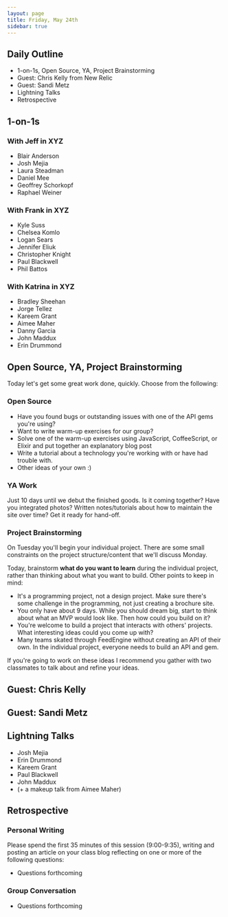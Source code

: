 ```yaml
---
layout: page
title: Friday, May 24th
sidebar: true
---
```


## Daily Outline

* 1-on-1s, Open Source, YA, Project Brainstorming
* Guest: Chris Kelly from New Relic
* Guest: Sandi Metz
* Lightning Talks
* Retrospective

## 1-on-1s

### With Jeff in XYZ

* Blair Anderson
* Josh Mejia
* Laura Steadman
* Daniel Mee
* Geoffrey Schorkopf
* Raphael Weiner

### With Frank in XYZ

* Kyle Suss
* Chelsea Komlo
* Logan Sears
* Jennifer Eliuk
* Christopher Knight
* Paul Blackwell
* Phil Battos

### With Katrina in XYZ

* Bradley Sheehan
* Jorge Tellez
* Kareem Grant
* Aimee Maher
* Danny Garcia
* John Maddux
* Erin Drummond

## Open Source, YA, Project Brainstorming

Today let's get some great work done, quickly. Choose from the following:

### Open Source

* Have you found bugs or outstanding issues with one of the API gems you're using?
* Want to write warm-up exercises for our group?
* Solve one of the warm-up exercises using JavaScript, CoffeeScript, or Elixir and put together an explanatory blog post
* Write a tutorial about a technology you're working with or have had trouble with.
* Other ideas of your own :)

### YA Work

Just 10 days until we debut the finished goods. Is it coming together? Have you integrated photos? Written notes/tutorials about how to maintain the site over time? Get it ready for hand-off.

### Project Brainstorming

On Tuesday you'll begin your individual project. There are some small constraints on the project structure/content that we'll discuss Monday.

Today, brainstorm **what do you want to learn** during the individual project, rather than thinking about what you want to build. Other points to keep in mind:

* It's a programming project, not a design project. Make sure there's some challenge in the programming, not just creating a brochure site.
* You only have about 9 days. While you should dream big, start to think about what an MVP would look like. Then how could you build on it?
* You're welcome to build a project that interacts with others' projects. What interesting ideas could you come up with?
* Many teams skated through FeedEngine without creating an API of their own. In the individual project, everyone needs to build an API and gem.

If you're going to work on these ideas I recommend you gather with two classmates to talk about and refine your ideas.

## Guest: Chris Kelly

## Guest: Sandi Metz

## Lightning Talks

* Josh Mejia
* Erin Drummond
* Kareem Grant
* Paul Blackwell
* John Maddux
* (+ a makeup talk from Aimee Maher)

## Retrospective

### Personal Writing

Please spend the first 35 minutes of this session (9:00-9:35), writing and posting an article on your class blog reflecting on one or more of the following questions:

* Questions forthcoming

### Group Conversation

* Questions forthcoming
